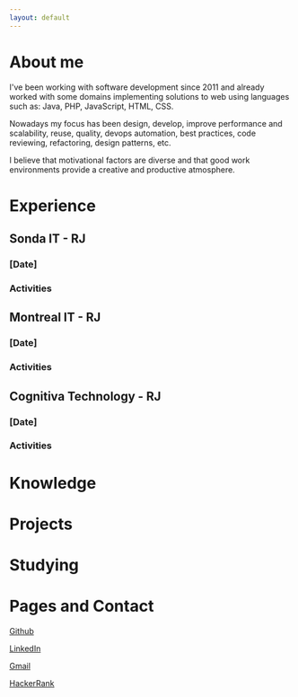 ```yaml
---
layout: default
---
```


# About me

I've been working with software development since 2011 and already worked with some domains implementing solutions to web using languages such as: Java, PHP, JavaScript, HTML, CSS.

Nowadays my focus has been design, develop, improve performance and scalability, reuse, quality, devops automation, best practices, code reviewing, refactoring, design patterns, etc.

I believe that motivational factors are diverse and that good work environments provide a creative and productive atmosphere.

# Experience

## Sonda IT - RJ
### [Date]
### Activities
## Montreal IT - RJ
### [Date]
### Activities
## Cognitiva Technology - RJ
### [Date]
### Activities

# Knowledge

# Projects

# Studying

# Pages and Contact

[Github](https://github.com/filipesoares)

[LinkedIn](https://www.linkedin.com/in/filipesoares/)

[Gmail](mailto://filipesomstd@gmail.com)

[HackerRank]()
